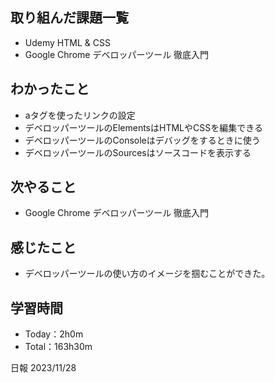## 取り組んだ課題一覧
- Udemy HTML & CSS 
- Google Chrome デベロッパーツール 徹底入門

## わかったこと
- aタグを使ったリンクの設定
- デベロッパーツールのElementsはHTMLやCSSを編集できる
- デベロッパーツールのConsoleはデバッグをするときに使う
- デベロッパーツールのSourcesはソースコードを表示する
  
## 次やること
- Google Chrome デベロッパーツール 徹底入門

## 感じたこと
- デベロッパーツールの使い方のイメージを掴むことができた。

## 学習時間
- Today：2h0m
- Total：163h30m

日報 2023/11/28
